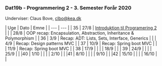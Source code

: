 ### Dat19b - Programmering 2 - 3. Semester Forår 2020
Underviser: Claus Bove, clbo@kea.dk


| Uge | Dato | Emne | 
| --- | --- |
| 35  	| 27/8  | [Introduktion til Programering 2](w35_intro.md) | 
|     	| 28/8 	| OOP recap: Encapsulation, Abstraction, Inheritance & Polymorphism | 
| 36  	| 3/9	| Recap: ADT: Lists, Sets, Interface, Generics |
|     	| 4/9 	| Recap: Design patterns MVC |
| 37  	| 10/9 	| Recap: Spring boot MVC |
|  	| 11/9 	| Recap: Spring boot MVC |
| 38 	| 17/9 	| |
|  	| 18/9 	| | 
| 39 	| 24/9 	| |
|  	| 25/9 	| |
|40  	| 1/10 	| |
|  	| 2/10 	| | 
|41  	| 8/10 	| |
|  	| 9/10 	| | 
|42  	| 15/10 | |
|  	| 16/10 | |





